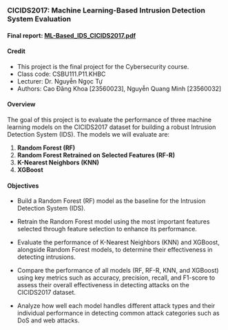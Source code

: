 ### **CICIDS2017: Machine Learning-Based Intrusion Detection System Evaluation**

#### **Final report:** [ML-Based_IDS_CICIDS2017.pdf](ML-Based_IDS_CICIDS2017.pdf)

#### **Credit**
- This project is the final project for the Cybersecurity course.
- Class code: CSBU111.P11.KHBC
- Lecturer: Dr. Nguyễn Ngọc Tự
- Authors: Cao Đăng Khoa [23560023], Nguyễn Quang Minh [23560032]
 

#### **Overview**
The goal of this project is to evaluate the performance of three machine learning models on the CICIDS2017 dataset for building a robust Intrusion Detection System (IDS). The models we will evaluate are:

1. **Random Forest (RF)**  
2. **Random Forest Retrained on Selected Features (RF-R)**  
3. **K-Nearest Neighbors (KNN)**  
4. **XGBoost**

#### **Objectives**
- Build a Random Forest (RF) model as the baseline for the Intrusion Detection System (IDS).
  
- Retrain the Random Forest model using the most important features selected through feature selection to enhance its performance.

- Evaluate the performance of K-Nearest Neighbors (KNN) and XGBoost, alongside Random Forest models, to determine their effectiveness in detecting intrusions.

- Compare the performance of all models (RF, RF-R, KNN, and XGBoost) using key metrics such as accuracy, precision, recall, and F1-score to assess their overall effectiveness in detecting attacks on the CICIDS2017 dataset.

- Analyze how well each model handles different attack types and their individual performance in detecting common attack categories such as DoS and web attacks.
